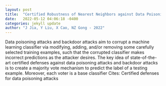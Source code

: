 ```yaml
---
layout: post
title:  "Certified Robustness of Nearest Neighbors against Data Poisoning and Backdoor Attacks"
date:   2022-05-12 04:06:18 -0400
categories: jekyll update
author: "J Jia, Y Liu, X Cao, NZ Gong - 2022"
---
```

Data poisoning attacks and backdoor attacks aim to corrupt a machine learning classifier via modifying, adding, and/or removing some carefully selected training examples, such that the corrupted classifier makes incorrect predictions as the attacker desires. The key idea of state-of-the-art certified defenses against data poisoning attacks and backdoor attacks is to create a majority vote mechanism to predict the label of a testing example. Moreover, each voter is a base classifier Cites: Certified defenses for data poisoning attacks